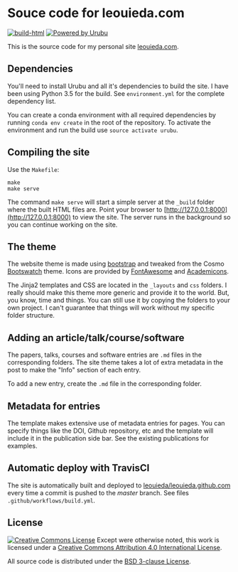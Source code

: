 # Souce code for leouieda.com

[![build-html](https://github.com/leouieda/website/workflows/build-html/badge.svg?event=push)](https://github.com/leouieda/website/actions?query=workflow%3Abuild-html)
[![Powered by Urubu](https://img.shields.io/badge/powered_by-urubu-blue.svg?style=flat-square)](http://urubu.jandecaluwe.com/)

This is the source code for my personal site
[leouieda.com](http://www.leouieda.com).

## Dependencies

You'll need to install Urubu and all it's dependencies to build the site. I
have been using Python 3.5 for the build. See `environment.yml` for the
complete dependency list.

You can create a conda environment with all required dependencies by running
`conda env create` in the root of the repository. To activate the environment
and run the build use `source activate urubu`.

## Compiling the site

Use the `Makefile`:

    make
    make serve

The command `make serve` will start a simple server at the `_build` folder
where the built HTML files are.
Point your browser to [http://127.0.0.1:8000](http://127.0.0.1:8000)
to view the site.
The server runs in the background so you can continue working on the site.

## The theme

The website theme is made using [bootstrap](http://getbootstrap.com/)
and tweaked from the Cosmo [Bootswatch](http://bootswatch.com/) theme.
Icons are provided by [FontAwesome](http://fontawesome.io/) and
[Academicons](http://jpswalsh.github.io/academicons/).

The Jinja2 templates and CSS are located in the `_layouts` and `css` folders.
I really should make this theme more generic and provide it to the world.
But, you know, time and things.
You can still use it by copying the folders to your own project.
I can't guarantee that things will work without my specific folder structure.

## Adding an article/talk/course/software

The papers, talks, courses and software entries are `.md` files in the
corresponding folders.
The site theme takes a lot of extra metadata in the post to make the "Info"
section of each entry.

To add a new entry, create the `.md` file in the corresponding folder.

## Metadata for entries

The template makes extensive use of metadata entries for pages. You can specify
things like the DOI, Github repository, etc and the template will include it in
the publication side bar. See the existing publications for examples.


## Automatic deploy with TravisCI

The site is automatically built and deployed to
[leouieda/leouieda.github.com](https://github.com/leouieda/leouieda.github.com)
every time a commit is pushed to the *master* branch.
See files `.github/workflows/build.yml`.

## License

[![Creative Commons
License](https://i.creativecommons.org/l/by/4.0/88x31.png)](http://creativecommons.org/licenses/by/4.0/)
Except were otherwise noted, this work is licensed under a
[Creative Commons Attribution 4.0 International
License](http://creativecommons.org/licenses/by/4.0/).

All source code is distributed under the [BSD 3-clause
License](https://opensource.org/licenses/BSD-3-Clause).
